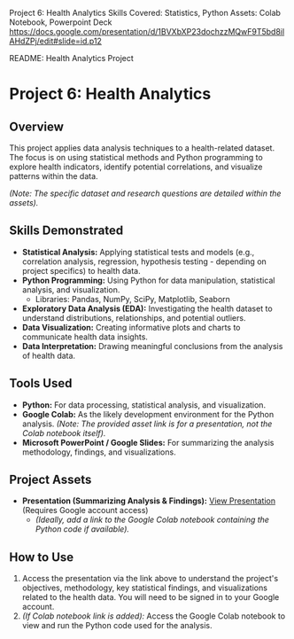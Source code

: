 Project 6: Health Analytics
Skills Covered: Statistics, Python
Assets: Colab Notebook, Powerpoint Deck
https://docs.google.com/presentation/d/1BVXbXP23dochzzMQwF9T5bd8ilAHdZPj/edit#slide=id.p12

README: Health Analytics Project

# Project 6: Health Analytics

## Overview

This project applies data analysis techniques to a health-related dataset. The focus is on using statistical methods and Python programming to explore health indicators, identify potential correlations, and visualize patterns within the data.

*(Note: The specific dataset and research questions are detailed within the assets).*

## Skills Demonstrated

* **Statistical Analysis:** Applying statistical tests and models (e.g., correlation analysis, regression, hypothesis testing - depending on project specifics) to health data.
* **Python Programming:** Using Python for data manipulation, statistical analysis, and visualization.
    * Libraries: Pandas, NumPy, SciPy, Matplotlib, Seaborn
* **Exploratory Data Analysis (EDA):** Investigating the health dataset to understand distributions, relationships, and potential outliers.
* **Data Visualization:** Creating informative plots and charts to communicate health data insights.
* **Data Interpretation:** Drawing meaningful conclusions from the analysis of health data.

## Tools Used

* **Python:** For data processing, statistical analysis, and visualization.
* **Google Colab:** As the likely development environment for the Python analysis. *(Note: The provided asset link is for a presentation, not the Colab notebook itself).*
* **Microsoft PowerPoint / Google Slides:** For summarizing the analysis methodology, findings, and visualizations.

## Project Assets

* **Presentation (Summarizing Analysis & Findings):** [View Presentation](https://docs.google.com/presentation/d/1BVXbXP23dochzzMQwF9T5bd8ilAHdZPj/edit?usp=sharing) (Requires Google account access)
    * *(Ideally, add a link to the Google Colab notebook containing the Python code if available).*

## How to Use

1.  Access the presentation via the link above to understand the project's objectives, methodology, key statistical findings, and visualizations related to the health data. You will need to be signed in to your Google account.
2.  *(If Colab notebook link is added):* Access the Google Colab notebook to view and run the Python code used for the analysis.





